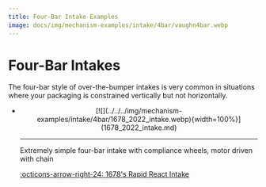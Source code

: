 ```yaml
---
title: Four-Bar Intake Examples
image: docs/img/mechanism-examples/intake/4bar/vaughn4bar.webp
---
```


# Four-Bar Intakes

The four-bar style of over-the-bumper intakes is very common in situations where your packaging is constrained vertically but not horizontally.

<div class="grid cards" markdown>

-   <center>[![](../../../img/mechanism-examples/intake/4bar/1678_2022_intake.webp){width=100%}](1678_2022_intake.md)</center>

    ---

    Extremely simple four-bar intake with compliance wheels, motor driven with chain
    
    [:octicons-arrow-right-24: 1678's Rapid React Intake](1678_2022_intake.md)

</div>